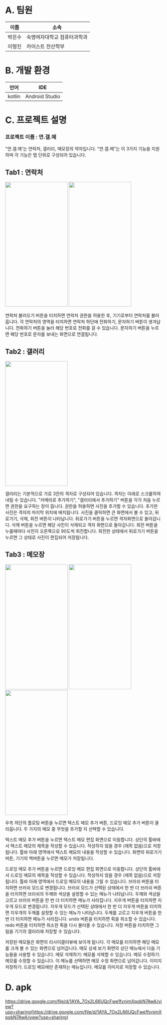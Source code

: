 # A. 팀원
|이름|소속|
|---|---|
|박은수|숙명여자대학교 컴퓨터과학과|
|이형진|카이스트 전산학부|
# B. 개발 환경
|언어|IDE|
|---|---|
|kotlin|Android Studio|
# C. 프로젝트 설명
### 프로젝트 이름 : 연.갤.메
"연.갤.메'는 연락처, 갤러리, 메모장의 약자입니다. "연.갤.메"는 이 3가지 기능을 지원하며 각 기능은 탭 단위로 구성되어 있습니다. 
## Tab1 : 연락처
<img src="https://github.com/rangatarget/madcamp_1/assets/110696075/62b98f63-c0be-4d59-bc4a-dd6f90fa4a9b"  width="200" height="400"/>
<img src="https://github.com/rangatarget/madcamp_1/assets/110696075/9cfd9e30-95ca-4fe7-9871-19ae815a005f"  width="200" height="400"/>

연락처 불러오기 버튼을 터치하면 연락처 권한을 허용한 후, 기기로부터 연락처를 불러옵니다.
각 연락처의 영역을 터치하면 연락처 하단에 전화하기, 문자하기 버튼이 생겨납니다.
전화하기 버튼을 눌러 해당 번호로 전화를 걸 수 있습니다.
문자하기 버튼을 누르면 해당 번호로 문자를 보내는 화면으로 연결됩니다.

## Tab2 : 갤러리
<img src="https://github.com/rangatarget/madcamp_1/assets/110696075/c68fc80d-2111-4ca7-9197-4573422fad42"  width="200" height="400"/>

갤러리는 기본적으로 가로 3칸의 격자로 구성되어 있습니다. 격자는 아래로 스크롤하여 내릴 수 있습니다. "카메라로 추가하기", "갤러리에서 추가하기" 버튼을 각각 처음 누르면 권한을 요구하는 창이 뜹니다. 권한을 허용하면 사진을 추가할 수 있습니다. 추가한 사진은 격자의 마지막 위치에 배치됩니다. 사진을 클릭하면 큰 화면에서 볼 수 있고, 뒤로가기, 삭제, 회전 버튼이 나타납니다. 뒤로가기 버튼을 누르면 격자화면으로 돌아갑니다. 삭제 버튼을 누르면 해당 사진이 삭제되고 격자 화면으로 돌아갑니다. 회전 버튼을 누를때마다 사진이 오른쪽으로 90도씩 회전합니다. 회전한 상태에서 뒤로가기 버튼을 누르면 그 상태로 사진이 편집되어 저장됩니다.

## Tab3 : 메모장
<img src="https://github.com/rangatarget/madcamp_1/assets/110696075/c8e6f616-d1f2-4108-b0f3-16899c82a9ad"  width="200" height="400"/>
<img src="https://github.com/rangatarget/madcamp_1/assets/110696075/d80a6221-be91-495b-ab1a-613445f54319"  width="200" height="400"/>
<img src="https://github.com/rangatarget/madcamp_1/assets/110696075/44e59a76-a696-4fa9-8b11-fac228a4daf9"  width="200" height="400"/>


우측 하단의 플로팅 버튼을 누르면 텍스트 메모 추가 버튼, 드로잉 메모 추가 버튼이 올라옵니다. 두 가지의 메모 중 무엇을 추가할 지 선택할 수 있습니다.

텍스트 메모 추가 버튼을 누르면 텍스트 메모 편집 화면으로 이동합니다.
상단의 툴바에서 텍스트 메모의 제목을 작성할 수 있습니다. 작성하지 않을 경우 (제목 없음)으로 저장됩니다.
툴바 아래 영역에서 텍스트 메모의 내용을 작성할 수 있습니다. 
화면의 뒤로가기 버튼, 기기의 백버튼을 누르면 메모가 저장됩니다.

드로잉 메모 추가 버튼을 누르면 드로잉 메모 편집 화면으로 이동합니다.
상단의 툴바에서 드로잉 메모의 제목을 작성할 수 있습니다. 작성하지 않을 경우 (제목 없음)으로 저장됩니다.
툴바 아래 영역에서 드로잉 메모의 내용을 그릴 수 있습니다.
브러쉬 버튼을 터치하면 브러쉬 모드로 변경됩니다. 브러쉬 모드가 선택된 상태에서 한 번 더 브러쉬 버튼을 터치하면 브러쉬의 두께와 색상을 설정할 수 있는 메뉴가 나타납니다. 두께와 색상을 고르고 브러쉬 버튼을 한 번 더 터치하면 메뉴가 사라집니다.
지우개 버튼을 터치하면 지우개 모드로 변경됩니다. 지우개 모드가 선택된 상태에서 한 번 더 지우개 버튼을 터치하면 지우개의 두께를 설정할 수 있는 메뉴가 나타납니다. 두께를 고르고 지우개 버튼을 한 번 더 터치하면 메뉴가 사라집니다.
undo 버튼을 터치하면 획을 취소할 수 있습니다.
redo 버튼을 터치하면 취소한 획을 다시 불러올 수 있습니다.
저장 버튼을 터치하면 그림을 기기의 갤러리에 저장할 수 있습니다.

저장된 메모들은 화면의 리사이클러뷰에 보이게 됩니다. 각 메모를 터치하면 해당 메모를 크게 볼 수 있는 화면으로 넘어갑니다. 
메모 상세 보기 화면의 상단 메뉴에서 다음 기능들을 사용할 수 있습니다.
메모 삭제하기: 메모를 삭제할 수 있습니다.
메모 수정하기: 메모를 수정할 수 있습니다. 이 메뉴를 선택하면 메모 수정 화면으로 넘어갑니다.
이미지 저장하기: 드로잉 메모에만 존재하는 메뉴입니다. 메모를 이미지로 저장할 수 있습니다.
# D. apk
https://drive.google.com/file/d/1AYA_7Ox2L66UQcFwe1fynjmXpobN7AwA/view?usp=sharing(https://drive.google.com/file/d/1AYA_7Ox2L66UQcFwe1fynjmXpobN7AwA/view?usp=sharing)
